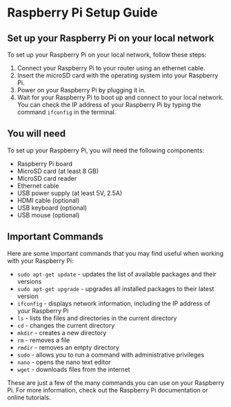 # Raspberry Pi Setup Guide

## Set up your Raspberry Pi on your local network

To set up your Raspberry Pi on your local network, follow these steps:

1. Connect your Raspberry Pi to your router using an ethernet cable.
2. Insert the microSD card with the operating system into your Raspberry Pi.
3. Power on your Raspberry Pi by plugging it in.
4. Wait for your Raspberry Pi to boot up and connect to your local network. You can check the IP address of your Raspberry Pi by typing the command `ifconfig` in the terminal.

## You will need

To set up your Raspberry Pi, you will need the following components:

- Raspberry Pi board
- MicroSD card (at least 8 GB)
- MicroSD card reader
- Ethernet cable
- USB power supply (at least 5V, 2.5A)
- HDMI cable (optional)
- USB keyboard (optional)
- USB mouse (optional)

## Important Commands

Here are some important commands that you may find useful when working with your Raspberry Pi:

- `sudo apt-get update` - updates the list of available packages and their versions
- `sudo apt-get upgrade` - upgrades all installed packages to their latest version
- `ifconfig` - displays network information, including the IP address of your Raspberry Pi
- `ls` - lists the files and directories in the current directory
- `cd` - changes the current directory
- `mkdir` - creates a new directory
- `rm` - removes a file
- `rmdir` - removes an empty directory
- `sudo` - allows you to run a command with administrative privileges
- `nano` - opens the nano text editor
- `wget` - downloads files from the internet

These are just a few of the many commands you can use on your Raspberry Pi. For more information, check out the Raspberry Pi documentation or online tutorials.

